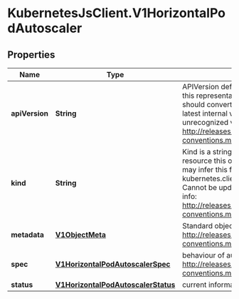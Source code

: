# KubernetesJsClient.V1HorizontalPodAutoscaler

## Properties
Name | Type | Description | Notes
------------ | ------------- | ------------- | -------------
**apiVersion** | **String** | APIVersion defines the versioned schema of this representation of an object. Servers should convert recognized schemas to the latest internal value, and may reject unrecognized values. More info: http://releases.k8s.io/HEAD/docs/devel/api-conventions.md#resources | [optional] 
**kind** | **String** | Kind is a string value representing the REST resource this object represents. Servers may infer this from the endpoint the kubernetes.client submits requests to. Cannot be updated. In CamelCase. More info: http://releases.k8s.io/HEAD/docs/devel/api-conventions.md#types-kinds | [optional] 
**metadata** | [**V1ObjectMeta**](V1ObjectMeta.md) | Standard object metadata. More info: http://releases.k8s.io/HEAD/docs/devel/api-conventions.md#metadata | [optional] 
**spec** | [**V1HorizontalPodAutoscalerSpec**](V1HorizontalPodAutoscalerSpec.md) | behaviour of autoscaler. More info: http://releases.k8s.io/HEAD/docs/devel/api-conventions.md#spec-and-status. | [optional] 
**status** | [**V1HorizontalPodAutoscalerStatus**](V1HorizontalPodAutoscalerStatus.md) | current information about the autoscaler. | [optional] 


